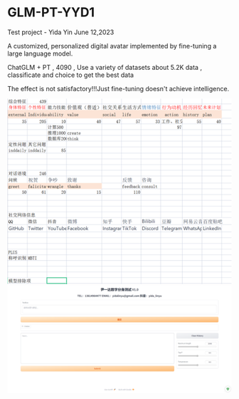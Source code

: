 # GLM-PT-YYD1

Test project - Yida Yin June 12,2023

A customized, personalized digital avatar implemented by fine-tuning a large language model.

ChatGLM + PT , 4090 , Use a variety of datasets about 5.2K data , classificate and choice to get the best data

The effect is not satisfactory!!!Just fine-tuning doesn't achieve intelligence.

![](./resource/p2.png)
![](./resource/p1.png)

